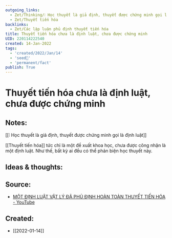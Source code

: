 ```yaml
---
outgoing_links:
  - Zet/Thinking/❕ Học thuyết là giả định, thuyết được chứng minh gọi là định luật
  - Zet/Thuyết tiến hóa
backlinks:
  - Zet/Các lập luận phủ định thuyết tiến hóa
title: Thuyết tiến hóa chưa là định luật, chưa được chứng minh
UID: 220114222540
created: 14-Jan-2022
tags:
  - 'created/2022/Jan/14'
  - 'seed🥜'
  - 'permanent/fact'
publish: True
---
```

# Thuyết tiến hóa chưa là định luật, chưa được chứng minh

## Notes:
[[❕ Học thuyết là giả định, thuyết được chứng minh gọi là định luật]]

[[Thuyết tiến hóa]] tức chỉ là một đề xuất khoa học, chưa được công nhận là một định luật. Như thế, bất kỳ ai đều có thể phản biện học thuyết này.

## Ideas & thoughts:

## Source:
- [MỘT ĐỊNH LUẬT VẬT LÝ ĐÃ PHỦ ĐỊNH HOÀN TOÀN THUYẾT TIẾN HÓA - YouTube](https://www.youtube.com/watch?v=gTfflUngBZA)
## Created:
- [[2022-01-14]]
